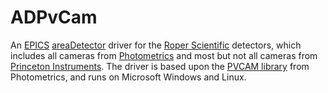 ADPvCam
===========
An <a href="http://www.aps.anl.gov/epics/">EPICS</a> 
<a href="http://cars.uchicago.edu/software/epics/areaDetector.html">areaDetector</a> 
driver for the <a href="http://www.roperscientific.com/">Roper Scientific</a>
detectors, which includes all cameras from <a href="http://www.photomet.com/">Photometrics</a>
and most but not all cameras from 
<a href="http://www.princetoninstruments.com/">Princeton Instruments</a>.
The driver is based upon the <a href="www.photometrics.com/support/downloads/pvcam.php">PVCAM library</a> 
from Photometrics, and runs on Microsoft Windows and Linux. 
